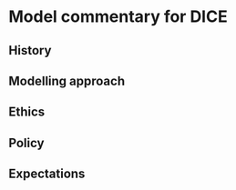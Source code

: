 # Model commentary for DICE

## History

## Modelling approach

## Ethics

## Policy

## Expectations

